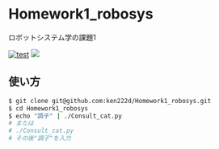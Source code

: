 # Homework1_robosys
ロボットシステム学の課題1


[![test](https://github.com/ken222d/Homework1_robosys/.github/workflows/test.yml)](https://github.com/ken222d/Homework1_robosys/.github/workflows/test.yml)
![](https://img.shields.io/github/license/ken222d/Homework1_robosys)


## 使い方


```bash
$ git clone git@github.com:ken222d/Homework1_robosys.git
$ cd Homework1_robosys
$ echo "調子" | ./Consult_cat.py
# または
# ./Consult_cat.py
# その後"調子"を入力
```



